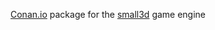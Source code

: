 [Conan.io](https://conan.io) package for the [small3d](https://github.com/dimi309/small3d) game engine
